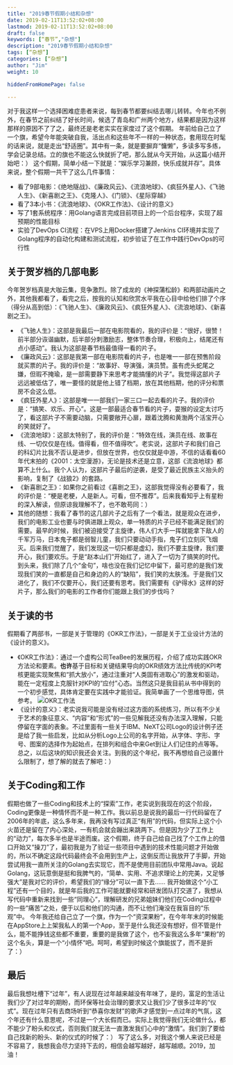```yaml
---
title: "2019春节假期小结和杂想"
date: 2019-02-11T13:52:02+08:00
lastmod: 2019-02-11T13:52:02+08:00
draft: false
keywords: [“春节”,"杂想"]
description: "2019春节假期小结和杂想"
tags: [“杂想”]
categories: [“杂想”]
author: "Jim"
weight: 10

hiddenFromHomePage: false

---
```


对于我这样一个选择困难症患者来说，每到春节都要纠结去哪儿转转。今年也不例外，在春节之前纠结了好长时间，候选了青岛和广州两个地方，结果都是因为这样那样的原因不了了之，最终还是老老实实在家度过了这个假期。
年前给自己立了一个旗，希望今年能突破自我，活出点和这些年不一样的一种状态，套用现在时髦的话来说，就是走出“舒适圈”。其中有一条，就是要摒弃“慵懒”，多读多写多练，学会记录总结。立的旗也不能这么快就折了吧，那么就从今天开始，从这篇小结开始吧：）
这个假期，简单小结一下就是：“娱乐学习兼顾，快乐成就并存”。具体来说，整个假期一共干了这么几件事情：

* 看了9部电影：《绝地隧战》、《廉政风云》、《流浪地球》、《疯狂外星人》、《飞驰人生》、《新喜剧之王》、《克隆人》、《门锁》、《星际穿越》
* 看了3本小书：《流浪地球》、《OKR工作法》、《设计的意义》
* 写了1套系统程序：用Golang语言完成目前项目上的一个后台程序，实现了超预期的性能目标
* 实验了DevOps CI流程：在VPS上用Docker搭建了Jenkins CI环境并实现了Golang程序的自动化构建和测试流程，初步验证了在工作中践行DevOps的可行性

## 关于贺岁档的几部电影
今年贺岁档真是大咖云集，竞争激烈。除了成龙的《神探蒲松龄》和两部动画片之外，其他我都看了，看完之后，按我的认知和欣赏水平我在心目中给他们排了个序（得分从高到低）：《飞驰人生》、《廉政风云》、《疯狂外星人》、《流浪地球》、《新喜剧之王》。

* 《飞驰人生》：这部是我最后一部在电影院看的，我的评价是：“很好，很赞！前半部分诙谐幽默，后半部分刺激励志，整体节奏合理，积极向上，结尾还有点小感动”。我认为这部是春节档最值得一看的片子。
* 《廉政风云》：这部是我第一部在电影院看的片子，也是唯一一部在预售阶段就买票的片子。我的评价是：“故事好、导演强，演员赞。虽有虎头蛇尾之嫌，但瑕不掩瑜，是一部需要静下来思考才能搞懂的片子”。我觉得这部片子远远被低估了，唯一要怪的就是他上错了档期，放在其他档期，他的评分和票房不会这么低。
* 《疯狂外星人》：这部是唯一一部我们一家三口一起去看的片子。我的评价是：“搞笑、欢乐、开心”。这是一部最适合春节看的片子，耍猴的设定太讨巧了，看这部片子不需要动脑，只需要敞开心扉，跟着沈腾和黄渤两个活宝开心的笑就好了。
* 《流浪地球》：这部太特别了，我的评价是：“特效在线，演员在线、故事在线、一切仅仅是在线。值得看，但不值得吹”。老实说，这部片子和我们自己的科幻片比我不否认是进步，但放在世界，也仅仅就是中游，不信的话看看60年代末拍的《2001：太空漫游》，无论是技术还是立意，这部《流浪地球》都算不上什么。我个人认为，这部片子最后的逆袭，是受了最近民族主义抬头的影响，复制了《战狼2》的套路。
* 《新喜剧之王》：如果你之前看过《喜剧之王》，这部我觉得没有必要看了，我的评价是：“梗是老梗，人是新人。可看，但不推荐”。后来我看知乎上有星粉的深入解读，但原谅我理解不了，也不敢苟同：）
* 其他的随想：我看了春节的这几部片子之后有了一个看法，就是观众在进步，我们的电影工业也要与时俱进跟上观众，单一特质的片子已经不能满足我们的需要。最早的时候，我们被迫接受了主旋律，伟人们大手一挥就能拿下敌人的千军万马，日本鬼子都是弱智儿童，我们只要动动手指，鬼子们立刻灰飞烟灭。后来我们觉醒了，我们发现这一切只都是虚幻，我们不要主旋律，我们要开心，我们要欢乐。于是“赵本山们”开始红了，进入了一切为了搞笑的时代。到头来，我们除了几个“金句”，啥也没在我们记忆中留下，最可悲的是我们发现我们笑的一直都是自己和身边的人的“缺陷”，我们笑的太肤浅。于是我们又进化了，我们不仅要开心，我们还要有思考。我们需要有《驴得水》这样的好片子，那么我们的电影的工作者你们能跟上我们的步伐吗？

## 关于读的书
假期看了两部书，一部是关于管理的《OKR工作法》，一部是关于工业设计方法的《设计的意义》。

* 《OKR工作法》：通过一个虚构公司TeaBee的发展历程，介绍了成功实践OKR方法论和要素。**也许**基于目标和关键结果导向的OKR绩效方法比传统的KPI考核更能实现聚焦和“抓大放小”，通过注重对“人类固有进取心”的激发和驱动，能在一定程度上克服针对KPI的“应付”心态。当然这只是我目前从书中得到的一个初步感觉，具体肯定要在实践中才能验证。我简单画了一个思维导图，供参考。
![OKR工作法](https://ws1.sinaimg.cn/large/006tNc79ly1g02uu2rmbcj31360u0hdt.jpg)
* 《设计的意义》：老实说我可能是没有经过这方面的系统练习，所以有不少关于艺术的象征意义、“内容”和“形式”的一些见解我还没有办法深入理解，只能停留在字面的表象。不过里面有一些关于IBM、NeXT公司Logo的设计例子还是给了我一些启发，比如从分析Logo上公司的名字开始，从字体、字形、字号、图案的选择作为起始点，在排列和组合中来Get到让人们记住的点等等。总之，以后这块的知识我还会关注。到我的这个年纪，我不再想给自己设置什么限制了，想了解的就去了解吧：）

## 关于Coding和工作
假期也做了一些Coding和技术上的“探索”工作，老实说到我现在的这个阶段，Coding更像是一种情怀而不是一种工作。我以前总是说我的最后一行代码留在了2006年的年底，这么多年来，我再没有写过真正“有用”的代码，但实际上这个小火苗还是留在了内心深处，一有机会就会蹦出来跳两下。但是因为少了工作上的“动力”，每次多半也是半途而废。这个假期，终于自己给自己找了个工作上的借口开始又“操刀”了，最初我是为了验证一些项目中遇到的技术性能问题才开始做的，所以不确定这段代码最终会不会用到生产上，这倒反而让我放开了手脚，开始尝试用我一直所关注的Golang去实现它，而不是使用目前团队中常用Java。说起Golang，这玩意倒是挺和我脾气的，“简单、实用、不追求理论上的完美，又足够强大”是我对它的评价，希望我们的“缘分”可以一直下去……
我开始做这个“小工程”还有一个目的，就是年后我的工作可能就要经常和研发团队打交道了，我想从写代码中重新来找到一些“同理心”，理解研发的兄弟姐妹们他们在Coding过程中的一些“痛苦”之处，便于以后和他们的沟通，而不让他们淹没在我盲目的“乐观”中。
今年我还给自己立了一个旗，作为一个“资深果粉”，在今年年末的时候能在AppStore上上架我私人的第一个App，至于是什么我还没有想好，但不管是什么，能不能挣钱这些都不重要，重要的是我做了这个，也不妄我这么多年“果粉”的这个名头，算是一个“小情怀”吧。呵呵，希望到时候这个旗能拔了，而不是折了：）

## 最后
最后我想吐槽下“过年”，有人说现在过年越来越没有年味了，是的，富足的生活让我们少了对过年的期盼，而环保等社会治理的要求又让我们少了很多过年的“仪式”。现在过年只有去商场听到“恭喜你发财”的歌声才感觉到一点过年的气氛，这个年还有什么意思呢，不过是一个大长假而已。实际上我觉得我们无论做什么，都不能少了盼头和仪式，否则我们就无法一直激发我们心中的“激情”。我们到了要给自己找新的盼头、新的仪式的时候了：）
写了这么多，对我这个懒人来说已经是不容易了，我想我会尽力坚持下去的，相信会越写越好，越写越顺。2019，加油！




